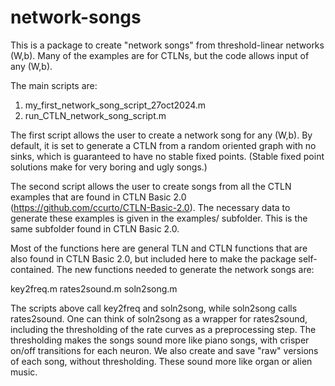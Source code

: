 # network-songs

This is a package to create "network songs" from threshold-linear networks (W,b). Many of the examples are for CTLNs, but the code allows input of any (W,b).

The main scripts are:

1. my_first_network_song_script_27oct2024.m
2. run_CTLN_network_song_script.m

The first script allows the user to create a network song for any (W,b). By default, it is set to generate a CTLN from a random oriented graph with no sinks, which is guaranteed to have no stable fixed points. (Stable fixed point solutions make for very boring and ugly songs.)

The second script allows the user to create songs from all the CTLN examples that are found in CTLN Basic 2.0 (https://github.com/ccurto/CTLN-Basic-2.0). The necessary data to generate these examples is given in the examples/ subfolder. This is the same subfolder found in CTLN Basic 2.0.

Most of the functions here are general TLN and CTLN functions that are also found in CTLN Basic 2.0, but included here to make the package self-contained. The new functions needed to generate the network songs are:

key2freq.m
rates2sound.m
soln2song.m

The scripts above call key2freq and soln2song, while soln2song calls rates2sound. One can think of soln2song as a wrapper for rates2sound, including the thresholding of the rate curves as a preprocessing step. The thresholding makes the songs sound more like piano songs, with crisper on/off transitions for each neuron. We also create and save "raw" versions of each song, without thresholding. These sound more like organ or alien music.
